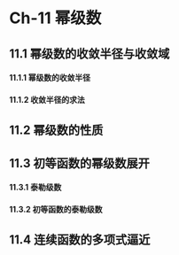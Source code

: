 # Ch-11  幂级数

## 11.1  幂级数的收敛半径与收敛域

#### 11.1.1  幂级数的收敛半径



#### 11.1.2  收敛半径的求法





## 11.2  幂级数的性质





## 11.3  初等函数的幂级数展开

#### 11.3.1  泰勒级数





#### 11.3.2  初等函数的泰勒级数





## 11.4  连续函数的多项式逼近

